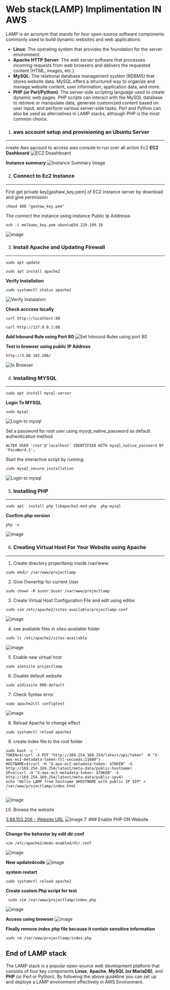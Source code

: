 # Web stack(LAMP) Implimentation IN AWS

LAMP is an acronym that stands for four open-source software components commonly used to build dynamic websites and web applications:

- **Linux**: The operating system that provides the foundation for the server environment.
- **Apache HTTP Server**: The web server software that processes incoming requests from web browsers and delivers the requested content (HTML, images, etc.).
- **MySQL**: The relational database management system (RDBMS) that stores website data. MySQL offers a structured way to organize and manage website content, user information, application data, and more.
- **PHP (or Perl/Python)**: The server-side scripting language used to create dynamic web pages. PHP scripts can interact with the MySQL database to retrieve or manipulate data, generate customized content based on user input, and perform various server-side tasks. Perl and Python can also be used as alternatives in LAMP stacks, although PHP is the most common choice.

1. ### aws account setup and provisioning an Ubuntu Server

---

create Aws aacount to access aws console to run over all action Ec2
**EC2 Dashboard**
![EC2 Doashboard](assets/ec2-dashboard.jpg)

**Instance summary**
![Instance Summary Image](assets/instance-summary.jpg)

2. ### Connect to Ec2 Instance

---

First get private key[gashaw_key.pem] of EC2 instance server by download and give permission

```
chmod 400 "gashaw_key.pem"
```

The connect the instance using instance Public Ip Addresss

```
ssh -i melkamu_key.pem ubuntu@34.229.199.16
```

![image](assets/connect-instance.jpg)

3. ### Install Apache and Updating Firewall

---

```
sudo apt update
```

```
sudo apt install apache2
```

**Verify Installation**

```
sudo systemctl status apache2
```

![Verify Instalation](assets/verify-instalation.jpg)

**Check acccess locally**

```
curl http://localhost:80
```

```
curl http://127.0.0.1:80
```

**Add Inbound Rule using Port 80**
![Set Inbound Rules using port 80](assets/inbound-rule-80.jpg)

**Test in browser using public IP Address**

```
http://3.88.103.206/
```

![In Browser](assets/default-page.jpg)

4. ### Installing MYSQL

---

```
sudo apt install mysql-server
```

**Login To MYSQL**

```
sudo mysql
```

![Login to mysql](assets/login-to-mysql.jpg)

Set a password for root user using mysql_native_password as default authentication method

```
ALTER USER 'root'@'localhost' IDENTIFIED WITH mysql_native_password BY 'PassWord.1';
```

Start the interactive script by running:

```
sudo mysql_secure_installation
```

![Login to mysql](assets/interactive_scure.jpg)

5. ### Installing PHP

---

```
sudo apt  install php libapache2-mod-php  php-mysql
```

**Confirm php version**

```
php -v
```

![image](assets/install-php.jpg)

6. ### Creating Virtual Host For Your Website using Apache

---

1. Create directory projectlamp inside /var/www

```
sudo mkdir /var/www/projectlamp

```

2. Give Ownerhip for current User

```
sudo chown -R $user:$user /var/www/projectlamp
```

3. Create Virtual Host Configuration File and edit using editor

```
sudo vim /etc/apache2/sites-available/projectlamp.conf
```

![image](assets/conf_file.jpg)

4. see available files in sites-available folder

```
sudo ls /etc/apache2/sites-available

```

![image](assets/available-file.jpg)

5. Enable new virtual host

```
sudo a2ensite projectlamp

```

6. Disable default website

```
sudo a2dissite 000-default
```

7. Check Syntax error

```
sudo apache2ctl configtest
```

![image](assets/check_syntax_error.jpg)

8. Reload Apache to change effect

```
sudo systemctl reload apache2
```

9. create index file to the root folder

```
sudo bash -c '
TOKEN=$(curl -X PUT "http://169.254.169.254/latest/api/token" -H "X-aws-ec2-metadata-token-ttl-seconds:21600")
HOSTNAME=$(curl -H "X-aws-ec2-metadata-token: $TOKEN" -S http://169.254.169.254/latest/meta-data/public-hostname)
IP=$(curl -H "X-aws-ec2-metadata-token: $TOKEN" -S http://169.254.169.254/latest/meta-data/public-ipv4)
echo "Hello LAMP from hostname $HOSTNAME with public IP $IP" > /var/www/projectlamp/index.html
'
```

![image](assets/create_index.jpg)

10. Browse the website

[3.88.103.206 - Website URL](http://3.93.184.36/)
![image](assets/browse-image.jpg)
7. ### Enable PHP ON Website

---

**Change the behavior by edit dir.conf**

```
vim /etc/apache2/mods-enabled/dir.conf

```

![image](https://github.com/melkamu372/web-stack-implementation-lamp-stack-in-aws-/assets/47281626/421ec5f0-b918-4abd-b8fc-c44f2f2b77c9)

**New updatedcode**
![image](https://github.com/melkamu372/web-stack-implementation-lamp-stack-in-aws-/assets/47281626/e002b073-cc00-4ab6-b0eb-bdd833aa05cd)

**system restart**

```
sudo systemctl reload apache2
```

**Create custom Php script for test**

```
 sudo vim /var/www/projectlamp/index.php

```

![image](https://github.com/melkamu372/web-stack-implementation-lamp-stack-in-aws-/assets/47281626/9d090ad3-f9e2-4ba8-9df9-33e1af796d4a)

**Access using browser**
![image](https://github.com/melkamu372/web-stack-implementation-lamp-stack-in-aws-/assets/47281626/738e43d5-6c5d-4d20-a6d4-c3d1de0d34fd)

**Finally remove index.php file because it contain sensitive information**

```
sudo rm /var/www/projectlamp/index.php
```

## End of LAMP stack

The LAMP stack is a popular open-source web development platform that consists of four key components **Linux**, **Apache**, **MySQL (or MariaDB)**, and **PHP** (or Perl or Python). By following the above guideline you can set up and deploye a LAMP environment effectively in AWS Environment.

